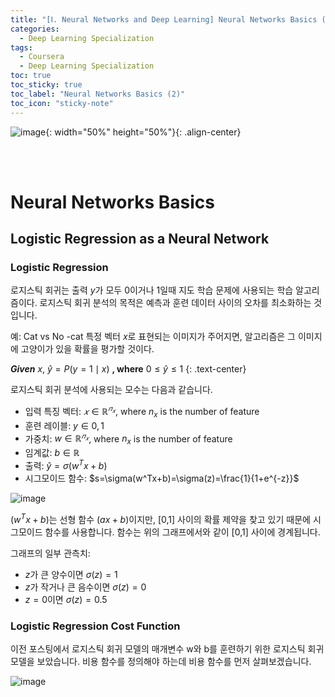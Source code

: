 ```yaml
---
title: "[Ⅰ. Neural Networks and Deep Learning] Neural Networks Basics (2)"
categories:
  - Deep Learning Specialization
tags:
  - Coursera
  - Deep Learning Specialization
toc: true
toc_sticky: true
toc_label: "Neural Networks Basics (2)"
toc_icon: "sticky-note"
---
```


![image](https://user-images.githubusercontent.com/55765292/172768350-41a6b2f0-9468-4b13-bc94-4a38f89ce5e6.png){: width="50%" height="50%"}{: .align-center}

<br><br>

# Neural Networks Basics

## Logistic Regression as a Neural Network

### Logistic Regression
로지스틱 회귀는 출력 $y$가 모두 $0$이거나 $1$일때 지도 학습 문제에 사용되는 학습 알고리즘이다. 로지스틱 회귀 분석의 목적은 예측과 훈련 데이터 사이의 오차를 최소화하는 것입니다.

예: Cat vs No -cat
특정 벡터 $x$로 표현되는 이미지가 주어지면, 알고리즘은 그 이미지에 고양이가 있을 확률을 평가할 것이다.

***Given*** $x,$ $\hat{y} = P(y=1\mid x)$ **, where** $0 ≤ \hat{y} ≤ 1$
{: .text-center}

로지스틱 회귀 분석에 사용되는 모수는 다음과 같습니다.
- 입력 특징 벡터: $𝑥∈ℝ^{𝑛_𝑥}$, where $n_x$ is the number of feature
- 훈련 레이블: $y∈0,1$
- 가중치: $w∈ℝ^{𝑛_𝑥}$, where $n_x$ is the number of feature
- 임계값: $b∈ℝ$
- 출력: $\hat{y}=\sigma(w^Tx+b)$
- 시그모이드 함수: $s=\sigma(w^Tx+b)=\sigma(z)=\frac{1}{1+e^{-z}}$

![image](https://user-images.githubusercontent.com/55765292/173469569-bb706d44-ebca-42e7-bafa-24578e27fec5.png)

$(w^Tx+b)$는 선형 함수 $(ax+b)$이지만, [0,1] 사이의 확률 제약을 찾고 있기 때문에 시그모이드 함수를 사용합니다. 함수는 위의 그래프에서와 같이 [0,1] 사이에 경계됩니다.

그래프의 일부 관측치:
- $z$가 큰 양수이면 $\sigma(z)=1$
- $z$가 작거나 큰 음수이면 $\sigma(z)=0$
- $z=0$이면 $\sigma(z)=0.5$


### Logistic Regression Cost Function
이전 포스팅에서 로지스틱 회귀 모델의 매개변수 w와 b를 훈련하기 위한 로지스틱 회귀 모델을 보았습니다. 비용 함수를 정의해야 하는데 비용 함수를 먼저 살펴보겠습니다.

![image](https://user-images.githubusercontent.com/55765292/173470038-9e4553bc-4ab0-424a-aec3-3e1d82d5b779.png)










